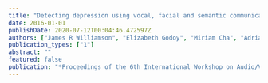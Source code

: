 ```yaml
---
title: "Detecting depression using vocal, facial and semantic communication cues"
date: 2016-01-01
publishDate: 2020-07-12T00:04:46.472597Z
authors: ["James R Williamson", "Elizabeth Godoy", "Miriam Cha", "Adrianne Schwarzentruber", "Pooya Khorrami", "Youngjune Gwon", "Hsiang-Tsung Kung", "Charlie Dagli", "Thomas F Quatieri"]
publication_types: ["1"]
abstract: ""
featured: false
publication: "*Proceedings of the 6th International Workshop on Audio/Visual Emotion Challenge*"
---
```


